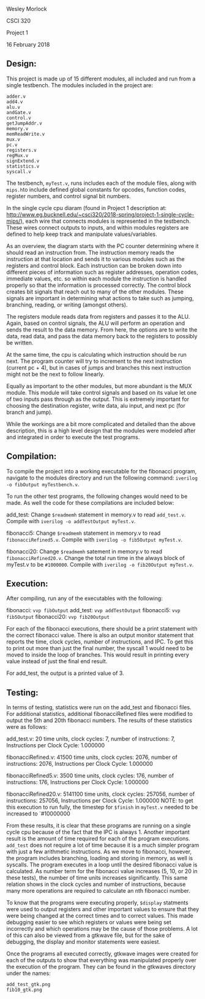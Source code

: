 Wesley Morlock

CSCI 320

Project 1

16 February 2018


## **Design:**

This project is made up of 15 different modules, all included and run from a single testbench. The modules included in the project are:

	adder.v
	add4.v
	alu.v
	andGate.v
	control.v
	getJumpAddr.v
	memory.v
	memReadWrite.v
	mux.v
	pc.v
	registers.v
	regMux.v
	signExtend.v
	statistics.v
	syscall.v

The testbench, `myTest.v`, runs includes each of the module files, along with `mips.h`to include defined global constants for opcodes, function codes, register numbers, and control signal bit numbers. 

In the single cycle cpu diaram (found in Project 1 description at: http://www.eg.bucknell.edu/~csci320/2018-spring/project-1-single-cycle-mips/), each wire that connects modules is represented in the testbench. These wires connect outputs to inputs, and within modules registers are defined to help keep track and manipulate values/variables. 

As an overview, the diagram starts with the PC counter determining where it should read an instruction from. The instruction memory reads the instruction at that location and sends it to various modules such as the registers and control block. Each instruction can be broken down into different pieces of information such as register addresses, operation codes, immediate values, etc. so within each module the instruction is handled properly so that the information is processed correctly. The control block creates bit signals that reach out to many of the other modules. These signals are important in determining what actions to take such as jumping, branching, reading, or writing (amongst others).

The registers module reads data from registers and passes it to the ALU. Again, based on control signals, the ALU will perform an operation and sends the result to the data memory. From here, the options are to write the data, read data, and pass the data memory back to the registers to possibly be written.

At the same time, the cpu is calculating which instruction should be run next. The program counter will try to increment to the next instruction (current pc + 4), but in cases of jumps and branches this next instruction might not be the next to follow linearly.  

Equally as important to the other modules, but more abundant is the MUX module. This module will take control signals and based on its value let one of two inputs pass through as the output. This is extremely important for choosing the destination register, write data, alu input, and next pc (for branch and jump).

While the workings are a bit more complicated and detailed than the above description, this is a high level design that the modules were modeled after and integrated in order to execute the test programs.


## **Compilation:**

To compile the project into a working executable for the fibonacci program, navigate to the modules directory and run the following command: `iverilog -o fibOutput myTestbench.v`. 

To run the other test programs, the following changes would need to be made. As well the code for these compilations are included below:

add_test:
	Change `$readmemh` statement in memory.v to read `add_test.v`. Compile with `iverilog -o addTestOutput myTest.v`.

fibonacci5:
	Change `$readmemh` statement in memory.v to read `fibonacciRefined5.v`. Compile with `iverilog -o fib5Output myTest.v`.

fibonacci20:
	Change `$readmemh` satement in memory.v to read `fibonacciRefined20.v`. Change the total run time in the always block of myTest.v to be `#1000000`. Compile with `iverilog -o fib20Output myTest.v`.


## **Execution:**

After compiling, run any of the executables with the following:

fibonacci:  `vvp fibOutput`
add_test:  `vvp addTestOutput`
fibonacci5:  `vvp fib5Output`
fibonacci20:  `vvp fib20Output`

For each of the fibonacci executions, there should be a print statement with the correct fibonacci value. There is also an output monitor statement that reports the time, clock cycles, number of instructions, and IPC. To get this to print out more than just the final number, the syscall 1 would need to be moved to inside the loop of branches. This would result in printing every value instead of just the final end result.

For add_test, the output is a printed value of 3. 

## **Testing:**

In terms of testing, statistics were run on the add_test and fibonacci files. For additional statistics, additional fibonacciRefined files were modified to output the 5th and 20th fibonacci numbers. The results of these statistics were as follows:

add_test.v:
20 time units,
 clock cycles:          7,
 number of instructions:          7,
 Instructions per Clock Cycle: 1.000000

fibonacciRefined.v:
41500 time units,
 clock cycles:       2076,
 number of instructions:       2076,
 Instructions per Clock Cycle: 1.000000

fibonacciRefined5.v:
3500 time units,
 clock cycles:        176,
 number of instructions:        176,
 Instructions per Clock Cycle: 1.000000

fibonacciRefined20.v:
5141100 time units,
 clock cycles:     257056,
 number of instructions:     257056,
 Instructions per Clock Cycle: 1.000000
NOTE: to get this execution to run fully, the timestep for `$finish` in `myTest.v` needed to be increased to `#10000000

From these results, it is clear that these programs are running on a single cycle cpu because of the fact that the IPC is always 1. Another important result is the amount of time required for each of the program executions. `add_test` does not require a lot of time because it is a much simpler program with just a few arithmetic instructions. As we move to fibonacci, however, the program includes branching, loading and storing in memory, as well is syscalls. The program executes in a loop until the desired fibonacci value is calculated. As number term for the fibonacci value increases (5, 10, or 20 in these tests), the number of time units increases significantly. This same relation shows in the clock cycles and number of instructions, because many more operations are required to calculate an nth fibonacci number. 

To know that the programs were executing properly, `$display` statments were used to output registers and other important values to ensure that they were being changed at the correct times and to correct values. This made debugging easier to see which registers or values were being set incorrectly and which operations may be the cause of those problems. A lot of this can also be viewed from a gtkwave file, but for the sake of debugging, the display and monitor statements were easiest.

Once the programs all executed correctly, gtkwave images were created for each of the outputs to show that everything was manipulated properly over the execution of the program. They can be found in the gtkwaves directory under the names:
	
	add_test_gtk.png
	fib10_gtk.png

